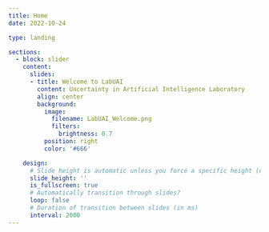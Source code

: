 ```yaml
---
title: Home
date: 2022-10-24

type: landing

sections:
  - block: slider
    content:
      slides:
      - title: Welcome to LabUAI
        content: Uncertainty in Artificial Intelligence Laboratory
        align: center
        background:
          image:
            filename: LabUAI_Welcome.png
            filters:
              brightness: 0.7
          position: right
          color: '#666'

    design:
      # Slide height is automatic unless you force a specific height (e.g. '400px')
      slide_height: ''
      is_fullscreen: true
      # Automatically transition through slides?
      loop: false
      # Duration of transition between slides (in ms)
      interval: 2000
---
```

